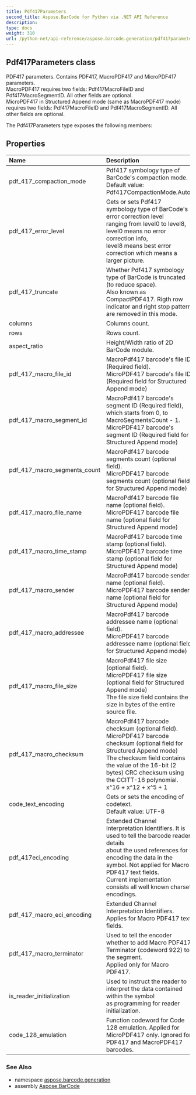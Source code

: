 ```yaml
---
title: Pdf417Parameters
second_title: Aspose.BarCode for Python via .NET API Reference
description: 
type: docs
weight: 310
url: /python-net/api-reference/aspose.barcode.generation/pdf417parameters/
---
```


## Pdf417Parameters class

PDF417 parameters. Contains PDF417, MacroPDF417 and MicroPDF417 parameters.<br/>            MacroPDF417 requires two fields: Pdf417MacroFileID and Pdf417MacroSegmentID. All other fields are optional.<br/>            MicroPDF417 in Structured Append mode (same as MacroPDF417 mode) requires two fields: Pdf417MacroFileID and Pdf417MacroSegmentID. All other fields are optional.

The Pdf417Parameters type exposes the following members:
## Properties
| Name | Description |
| :- | :- |
|pdf_417_compaction_mode|Pdf417 symbology type of BarCode's compaction mode.<br/>            Default value: Pdf417CompactionMode.Auto.|
|pdf_417_error_level|Gets or sets Pdf417 symbology type of BarCode's error correction level<br/>            ranging from level0 to level8, level0 means no error correction info,<br/>            level8 means best error correction which means a larger picture.|
|pdf_417_truncate|Whether Pdf417 symbology type of BarCode is truncated (to reduce space). <br/>            Also known as CompactPDF417. Rigth row indicator and right stop pattern are removed in this mode.|
|columns|Columns count.|
|rows|Rows count.|
|aspect_ratio|Height/Width ratio of 2D BarCode module.|
|pdf_417_macro_file_id|MacroPdf417 barcode's file ID (Required field).<br/>            MicroPDF417 barcode's file ID (Required field for Structured Append mode)|
|pdf_417_macro_segment_id|MacroPdf417 barcode's segment ID (Required field), which starts from 0, to MacroSegmentsCount - 1.<br/>            MicroPDF417 barcode's segment ID (Required field for Structured Append mode)|
|pdf_417_macro_segments_count|MacroPdf417 barcode segments count (optional field).<br/>            MicroPDF417 barcode segments count (optional field for Structured Append mode)|
|pdf_417_macro_file_name|MacroPdf417 barcode file name (optional field).<br/>            MicroPDF417 barcode file name (optional field for Structured Append mode)|
|pdf_417_macro_time_stamp|MacroPdf417 barcode time stamp (optional field).<br/>            MicroPDF417 barcode time stamp (optional field for Structured Append mode)|
|pdf_417_macro_sender|MacroPdf417 barcode sender name (optional field).<br/>            MicroPDF417 barcode sender name (optional field for Structured Append mode)|
|pdf_417_macro_addressee|MacroPdf417 barcode addressee name (optional field).<br/>            MicroPDF417 barcode addressee name (optional field for Structured Append mode)|
|pdf_417_macro_file_size|MacroPdf417 file size (optional field).<br/>            MicroPDF417 file size (optional field for Structured Append mode)<br/>            The file size field contains the size in bytes of the entire source file.|
|pdf_417_macro_checksum|MacroPdf417 barcode checksum (optional field).<br/>            MicroPDF417 barcode checksum (optional field for Structured Append mode)<br/>            The checksum field contains the value of the 16-bit (2 bytes) CRC checksum using the CCITT-16 polynomial. x^16 + x^12 + x^5 + 1|
|code_text_encoding|Gets or sets the encoding of codetext.<br/>            Default value: UTF-8|
|pdf_417eci_encoding|Extended Channel Interpretation Identifiers. It is used to tell the barcode reader details<br/>            about the used references for encoding the data in the symbol. Not applied for Macro PDF417 text fields.<br/>            Current implementation consists all well known charset encodings.|
|pdf_417_macro_eci_encoding|Extended Channel Interpretation Identifiers. Applies for Macro PDF417 text fields.|
|pdf_417_macro_terminator|Used to tell the encoder whether to add Macro PDF417 Terminator (codeword 922) to the segment. <br/>            Applied only for Macro PDF417.|
|is_reader_initialization|Used to instruct the reader to interpret the data contained within the symbol<br/>            as programming for reader initialization.|
|code_128_emulation|Function codeword for Code 128 emulation. Applied for MicroPDF417 only.  Ignored for PDF417 and MacroPDF417 barcodes.|

### See Also

* namespace [aspose.barcode.generation](/barcode/python-net/api-reference/aspose.barcode.generation/)
* assembly [Aspose.BarCode](/barcode/python-net/api-reference/)

